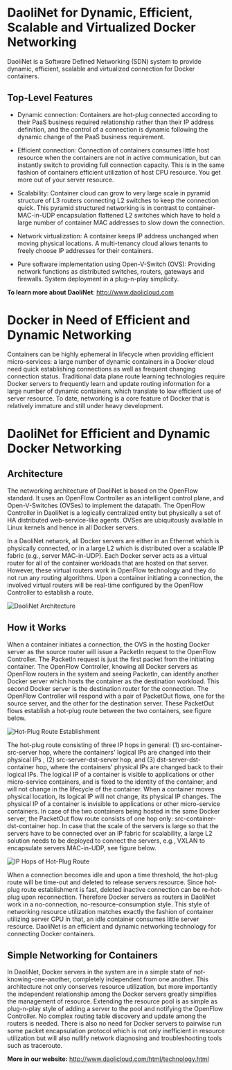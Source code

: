 DaoliNet for Dynamic, Efficient, Scalable and Virtualized Docker Networking
=================

DaoliNet is a Software Defined Networking (SDN) system to provide dynamic, efficient, scalable and virtualized connection for Docker containers.

Top-Level Features
------------------
* Dynamic connection: Containers are hot-plug connected according to their PaaS business required relationship rather than their IP address definition, and the control of a connection is dynamic following the dynamic change of the PaaS business requirement.

* Efficient connection: Connection of containers consumes little host resource when the containers are not in active communication, but can instantly switch to providing full connection capacity. This is in the same fashion of containers efficient utilization of host CPU resource. You get more out of your server resource.

* Scalability: Container cloud can grow to very large scale in pyramid structure of L3 routers connecting L2 switches to keep the connection quick. This pyramid structured networking is in contrast to container-MAC-in-UDP encapsulation flattened L2 switches which have to hold a large number of container MAC addresses to slow down the connection.

* Network virtualization: A container keeps IP address unchanged when moving physical locations. A multi-tenancy cloud allows tenants to freely choose IP addresses for their containers.

* Pure software implementation using Open-V-Switch (OVS): Providing network functions as distributed switches, routers, gateways and firewalls. System deployment in a plug-n-play simplicity.

**To learn more about DaoliNet**:  http://www.daolicloud.com

Docker in Need of Efficient and Dynamic Networking
=================

Containers can be highly ephemeral in lifecycle when providing efficient micro-services: a large number of dynamic containers in a Docker cloud need quick establishing connections as well as frequent changing connection status. Traditional data plane route learning technologies require Docker servers to frequently learn and update routing information for a large number of dynamic containers, which translate to low efficient use of server resource. To date, networking is a core feature of Docker that is relatively immature and still under heavy development.

DaoliNet for Efficient and Dynamic Docker Networking
==========================================

Architecture
------------
The networking architecture of DaoliNet is based on the OpenFlow standard. It uses an OpenFlow Controller as an intelligent control plane, and Open-V-Switches (OVSes) to implement the datapath. The OpenFlow Controller in DaoliNet is a logically centralized entity but physically a set of HA distributed web-service-like agents. OVSes are ubiquitously available in Linux kernels and hence in all Docker servers.

In a DaoliNet network, all Docker servers are either in an Ethernet which is physically connected, or in a large L2 which is distributed over a scalable IP fabric (e.g., server MAC-in-UDP). Each Docker server acts as a virtual router for all of the container workloads that are hosted on that server. However, these virtual routers work in OpenFlow technology and they do not run any routing algorithms. Upon a container initiating a connection, the involved virtual routers will be real-time configured by the OpenFlow Controller to establish a route.

![DaoliNet Architecture](http://www.daolicloud.com/topology/topologynew.png)

How it Works
------------
When a container initiates a connection, the OVS in the hosting Docker server as the source router will issue a PacketIn request to the OpenFlow Controller. The PacketIn request is just the first packet from the initiating container. The OpenFlow Controller, knowing all Docker servers as OpenFlow routers in the system and seeing PacketIn, can identify another Docker server which hosts the container as the destination workload. This second Docker server is the destination router for the connection. The OpenFlow Controller will respond with a pair of PacketOut flows, one for the source server, and the other for the destination server. These PacketOut flows establish a hot-plug route between the two containers, see figure below.

![Hot-Plug Route Establishment](http://www.daolicloud.com/topology/topology2.png)

The hot-plug route consisting of three IP hops in general: (1) src-container-src-server hop, where the containers' logical IPs are changed into their physical IPs , (2) src-server-dst-server hop, and (3) dst-server-dst-container hop, where the containers' physical IPs are changed back to their logical IPs. The logical IP of a container is visible to applications or other micro-service containers, and is fixed to the identity of the container, and will not change in the lifecycle of the container. When a container moves physical location, its logical IP will not change, its physical IP changes. The physical IP of a container is invisible to applications or other micro-service containers. In case of the two containers being hosted in the same Docker server, the PacketOut flow route consists of one hop only: src-container-dst-container hop. In case that the scale of the servers is large so that the servers have to be connected over an IP fabric for scalability, a large L2 solution needs to be deployed to connect the servers, e.g., VXLAN to encapsulate servers MAC-in-UDP, see figure below.

![IP Hops of Hot-Plug Route](http://www.daolicloud.com/topology/topology4.png)

When a connection becomes idle and upon a time threshold, the hot-plug route will be time-out and deleted to release servers resource. Since hot-plug route establishment is fast, deleted inactive connection can be re-hot-plug upon reconnection. Therefore Docker servers as routers in DaoliNet work in a no-connection, no-resource-consumption style. This style of networking resource utilization matches exactly the fashion of container utilizing server CPU in that, an idle container consumes little server resource. DaoliNet is an efficient and dynamic networking technology for connecting Docker containers.

Simple Networking for Containers
--------------------------------
In DaoliNet, Docker servers in the system are in a simple state of not-knowing-one-another, completely independent from one another. This architecture not only conserves resource utilization, but more importantly the independent relationship among the Docker servers greatly simplifies the management of resource. Extending the resource pool is as simple as plug-n-play style of adding a server to the pool and notifying the OpenFlow Controller. No complex routing table discovery and update among the routers is needed. There is also no need for Docker servers to pairwise run some packet encapsulation protocol which is not only inefficient in resource utilization but will also nullify network diagnosing and troubleshooting tools such as traceroute.

**More in our website:** http://www.daolicloud.com/html/technology.html
